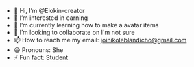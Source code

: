 - 👋 Hi, I’m @Elokin-creator
- 👀 I’m interested in earning 
- 🌱 I’m currently learning how to make a avatar items
- 💞️ I’m looking to collaborate on I'm not sure 
- 📫 How to reach me my email: joinikoleblandicho@gmail.com
- 😄 Pronouns: She
- ⚡ Fun fact: Student 

<!---
Elokin-creator/Elokin-creator is a ✨ special ✨ repository because its `README.md` (this file) appears on your GitHub profile.
You can click the Preview link to take a look at your changes.
--->
